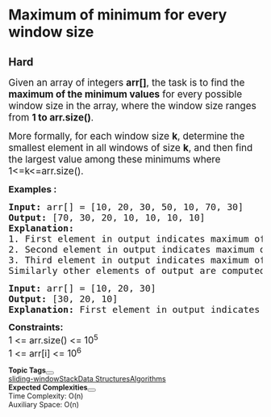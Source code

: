 # Maximum of minimum for every window size
## Hard
<div class="problems_problem_content__Xm_eO"><p><span style="font-size: 14pt;">Given an array of integers <strong>arr[]</strong>, the task is to find the <strong>maximum of the minimum values</strong> for every possible window size in the array, where the window size ranges from <strong>1 to arr.size()</strong>.</span></p>
<p><span style="font-size: 14pt;">More formally, for each window size <strong>k</strong>, determine the smallest element in all windows of size <strong>k</strong>, and then find the largest value among these minimums where 1&lt;=k&lt;=arr.size().</span></p>
<p><span style="font-size: 18px;"><strong>Examples :</strong></span></p>
<pre><span style="font-size: 18px;"><strong>Input: </strong>arr[] = [10, 20, 30, 50, 10, 70, 30]
<strong>Output: </strong>[70, 30, 20, 10, 10, 10, 10] <strong>
Explanation: 
</strong>1. First element in output indicates maximum of minimums of all </span><span style="font-size: 18px;">windows of size 1.</span><span style="font-size: 18px;"> Minimums of windows of size 1 are [10], [20], [30], [50], [10], [</span><span style="font-size: 18px;">70] and [30]. Maximum of these minimums is 70. </span>
<span style="font-size: 18px;">2. Second element in output indicates maximum of minimums of all </span><span style="font-size: 18px;">windows of size 2.</span><span style="font-size: 18px;"> Minimums of windows of size 2 are [10], [20], [30], [10], [10], </span><span style="font-size: 18px;">and [30]. Maximum of these minimums is 30. <br></span><span style="font-size: 18px;">3. Third element in output indicates maximum of minimums of all </span><span style="font-size: 18px;">windows of size 3. </span><span style="font-size: 18px;">Minimums of windows of size 3 are [10], [20], [10], [10] and [10].</span><span style="font-size: 18px;"> Maximum of these minimums is 20. <br></span><span style="font-size: 18px;">Similarly other elements of output are computed.</span></pre>
<pre><span style="font-size: 18px;"><strong>Input: </strong>arr[] = [10, 20, 30]
<strong>Output: </strong>[30, 20, 10]<strong>
Explanation: </strong>First element in output indicates maximum of minimums of all </span><span style="font-size: 18px;">windows of size 1. Minimums of windows of size 1 are [10] , [20] , [30]. Maximum of these minimums are 30 and similarly other outputs can be computed</span></pre>
<p><span style="font-size: 18px;"><strong>Constraints:</strong><br>1 &lt;= arr.size() &lt;= 10<sup>5</sup><br>1 &lt;= arr[i] &lt;= 10<sup>6</sup></span></p></div>

<div class="problems_accordion_tags__JJ2DX problems_active_tags__3RExF "><div class="active title problems_active_tag_title__cgl9e"><div class="problems_tag_container__kWANg"><strong>Topic Tags</strong><button class="ui mini circular icon button problems_tag_dropdown__x6C2I"><i aria-hidden="true" class="dropdown icon"></i></button></div></div><div class="ui divider g-m-0"></div><div class="content active"><div class="ui labels"><a href="/explore?category[]=sliding-window" target="_blank" class="ui label problems_tag_label__A4Ism">sliding-window</a><a href="/explore?category[]=Stack" target="_blank" class="ui label problems_tag_label__A4Ism">Stack</a><a href="/explore?category[]=Data Structures" target="_blank" class="ui label problems_tag_label__A4Ism">Data Structures</a><a href="/explore?category[]=Algorithms" target="_blank" class="ui label problems_tag_label__A4Ism">Algorithms</a></div></div></div>

<div class="problems_accordion_tags__JJ2DX problems_active_tags__3RExF "><div class="active title problems_active_tag_title__cgl9e"><div class="problems_tag_container__kWANg"><strong>Expected Complexities</strong><button class="ui mini circular icon button problems_tag_dropdown__x6C2I"><i aria-hidden="true" class="dropdown icon"></i></button></div></div><div class="ui divider g-m-0"></div><div class="content active"><div class="ui labels"><div target="_blank" class="ui label">Time Complexity: O(n)</div><div target="_blank" class="ui label">Auxiliary Space: O(n)</div></div></div></div>